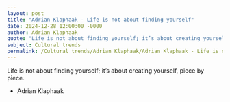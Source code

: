 ```yaml
---
layout: post
title: "Adrian Klaphaak - Life is not about finding yourself"
date: 2024-12-28 12:00:00 -0000
author: Adrian Klaphaak
quote: "Life is not about finding yourself; it’s about creating yourself, piece by piece."
subject: Cultural trends
permalink: /Cultural trends/Adrian Klaphaak/Adrian Klaphaak - Life is not about finding yourself
---
```


Life is not about finding yourself; it’s about creating yourself, piece by piece.

- Adrian Klaphaak
